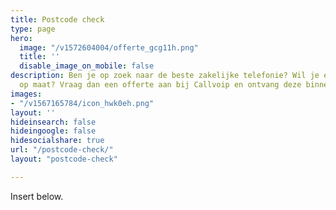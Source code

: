 ```yaml
---
title: Postcode check
type: page
hero:
  image: "/v1572604004/offerte_gcg11h.png"
  title: ''
  disable_image_on_mobile: false
description: Ben je op zoek naar de beste zakelijke telefonie? Wil je een offerte
  op maat? Vraag dan een offerte aan bij Callvoip en ontvang deze binnen 1 dag.
images:
- "/v1567165784/icon_hwk0eh.png"
layout: ''
hideinsearch: false
hideingoogle: false
hidesocialshare: true
url: "/postcode-check/"
layout: "postcode-check"

---
```

Insert below.

